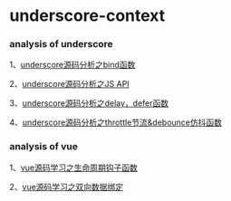 
# underscore-context
### analysis of underscore

1、[underscore源码分析之bind函数](https://github.com/jingegebuguai/vue-underscore/issues/1)

2、[underscore源码分析之JS API](https://github.com/jingegebuguai/vue-underscore/issues/2)

3、[underscore源码分析之delay，defer函数](https://github.com/jingegebuguai/vue-underscore/issues/3)

4、[underscore源码分析之throttle节流&debounce仿抖函数](https://github.com/jingegebuguai/vue-underscore/issues/4)


### analysis of vue

1、[vue源码学习之生命周期钩子函数](https://github.com/jingegebuguai/vue-underscore/issues/5)

2、[vue源码学习之双向数据绑定](https://github.com/jingegebuguai/vue-underscore/issues/6)
